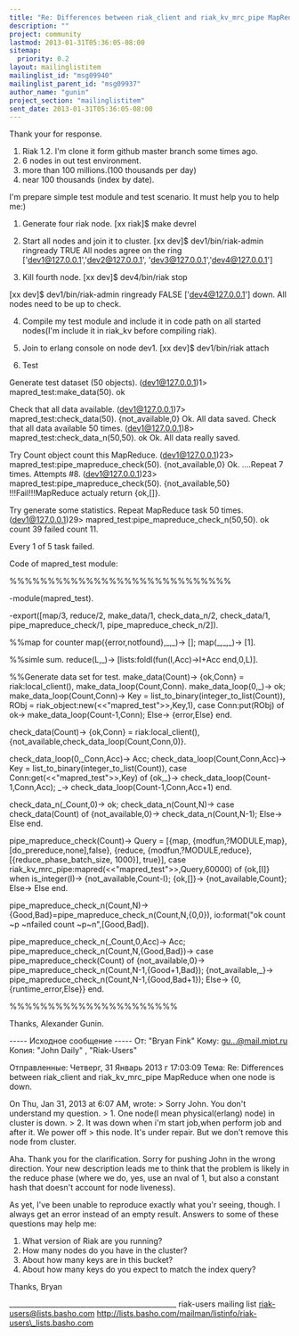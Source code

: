 ```yaml
---
title: "Re: Differences between riak_client and riak_kv_mrc_pipe MapReduce	when one node is down."
description: ""
project: community
lastmod: 2013-01-31T05:36:05-08:00
sitemap:
  priority: 0.2
layout: mailinglistitem
mailinglist_id: "msg09940"
mailinglist_parent_id: "msg09937"
author_name: "gunin"
project_section: "mailinglistitem"
sent_date: 2013-01-31T05:36:05-08:00
---
```



Thank your for response.
1. Riak 1.2. I'm clone it form github master branch some times ago.
2. 6 nodes in out test environment.
3. more than 100 millions.(100 thousands per day)
4. near 100 thousands (index by date).

I'm prepare simple test module and test scenario. It must help you to help me:)

1. Generate four riak node.
[xx riak]$ make devrel
2. Start all nodes and join it to cluster.
[xx dev]$ dev1/bin/riak-admin ringready
TRUE All nodes agree on the ring ['dev1@127.0.0.1','dev2@127.0.0.1',
 'dev3@127.0.0.1','dev4@127.0.0.1']

3. Kill fourth node.
[xx dev]$ dev4/bin/riak stop

[xx dev]$ dev1/bin/riak-admin ringready
FALSE ['dev4@127.0.0.1'] down. All nodes need to be up to check.

4. Compile my test module and include it in code path on all started nodes(I'm 
include it in riak\_kv before compiling riak).

5. Join to erlang console on node dev1.
[xx dev]$ dev1/bin/riak attach

6. Test

Generate test dataset (50 objects).
(dev1@127.0.0.1)1&gt; mapred\_test:make\_data(50).
ok

Check that all data available.
(dev1@127.0.0.1)7&gt; mapred\_test:check\_data(50).
{not\_available,0}
Ok. All data saved.
Check that all data available 50 times.
(dev1@127.0.0.1)8&gt; mapred\_test:check\_data\_n(50,50).
ok
Ok. All data really saved.

Try Count object count this MapReduce.
(dev1@127.0.0.1)23&gt; mapred\_test:pipe\_mapreduce\_check(50).
{not\_available,0}
Ok. 
....Repeat 7 times.
Attempts #8.
(dev1@127.0.0.1)23&gt; mapred\_test:pipe\_mapreduce\_check(50).
{not\_available,50}
!!!Fail!!!MapReduce actualy return {ok,[]}.

Try generate some statistics. Repeat MapReduce task 50 times.
(dev1@127.0.0.1)29&gt; mapred\_test:pipe\_mapreduce\_check\_n(50,50).
ok count 39
failed count 11.

Every 1 of 5 task failed.

Code of mapred\_test module:

%%%%%%%%%%%%%%%%%%%%%%%%%%%%%

-module(mapred\_test).


-export([map/3,
 reduce/2,
 make\_data/1,
 check\_data\_n/2,
 check\_data/1,
 pipe\_mapreduce\_check/1,
 pipe\_mapreduce\_check\_n/2]).

%%map for counter
map({error,notfound},\_,\_)-&gt;
 [];
map(\_,\_,\_)-&gt;
 [1].

%%simle sum.
reduce(L,\_)-&gt;
 [lists:foldl(fun(I,Acc)-&gt;I+Acc end,0,L)].

%%Generate data set for test.
make\_data(Count)-&gt;
 {ok,Conn} = riak:local\_client(),
 make\_data\_loop(Count,Conn).
make\_data\_loop(0,\_)-&gt;
 ok;
make\_data\_loop(Count,Conn)-&gt;
 Key = list\_to\_binary(integer\_to\_list(Count)),
 RObj = riak\_object:new(&lt;&lt;"mapred\_test"&gt;&gt;,Key,1),
 case Conn:put(RObj) of
 ok-&gt;
 make\_data\_loop(Count-1,Conn);
 Else-&gt;
 {error,Else}
 end.

 
check\_data(Count)-&gt;
 {ok,Conn} = riak:local\_client(),
 {not\_available,check\_data\_loop(Count,Conn,0)}.

check\_data\_loop(0,\_Conn,Acc)-&gt;
 Acc;
check\_data\_loop(Count,Conn,Acc)-&gt;
 Key = list\_to\_binary(integer\_to\_list(Count)),
 case Conn:get(&lt;&lt;"mapred\_test"&gt;&gt;,Key) of
 {ok,\_}-&gt;
 check\_data\_loop(Count-1,Conn,Acc);
 \_-&gt;
 check\_data\_loop(Count-1,Conn,Acc+1)
 end.

check\_data\_n(\_Count,0)-&gt;
 ok;
check\_data\_n(Count,N)-&gt;
 case check\_data(Count) of
 {not\_available,0}-&gt;
 check\_data\_n(Count,N-1);
 Else-&gt;
 Else
 end.

pipe\_mapreduce\_check(Count)-&gt;
 Query = [{map, {modfun,?MODULE,map},[do\_prereduce,none],false},
 {reduce, 
{modfun,?MODULE,reduce},[{reduce\_phase\_batch\_size, 1000}], true}],
 case riak\_kv\_mrc\_pipe:mapred(&lt;&lt;"mapred\_test"&gt;&gt;,Query,60000) of
 {ok,[I]} when is\_integer(I)-&gt;
 {not\_available,Count-I};
 {ok,[]}-&gt;
 {not\_available,Count};
 Else-&gt;
 Else
 end.

pipe\_mapreduce\_check\_n(Count,N)-&gt;
 {Good,Bad}=pipe\_mapreduce\_check\_n(Count,N,{0,0}),
 io:format("ok count ~p ~nfailed count ~p~n",[Good,Bad]).

pipe\_mapreduce\_check\_n(\_Count,0,Acc)-&gt;
 Acc;
pipe\_mapreduce\_check\_n(Count,N,{Good,Bad})-&gt;
 case pipe\_mapreduce\_check(Count) of
 {not\_available,0}-&gt;
 pipe\_mapreduce\_check\_n(Count,N-1,{Good+1,Bad});
 {not\_available,\_}-&gt;
 pipe\_mapreduce\_check\_n(Count,N-1,{Good,Bad+1});
 Else-&gt;
 {0,{runtime\_error,Else}}
 end.


%%%%%%%%%%%%%%%%%%%%%%

Thanks,
Alexander Gunin.

----- Исходное сообщение -----
От: "Bryan Fink" 
Кому: gu...@mail.mipt.ru
Копия: "John Daily" , "Riak-Users" 

Отправленные: Четверг, 31 Январь 2013 г 17:03:09
Тема: Re: Differences between riak\_client and riak\_kv\_mrc\_pipe MapReduce when 
one node is down.

On Thu, Jan 31, 2013 at 6:07 AM,  wrote:
&gt; Sorry John. You don't understand my question.
&gt; 1. One node(I mean physical(erlang) node) in cluster is down.
&gt; 2. It was down when i'm start job,when perform job and after it. We power off 
&gt; this node. It's under repair. But we don't remove this node from cluster.

Aha. Thank you for the clarification. Sorry for pushing John in the
wrong direction. Your new description leads me to think that the
problem is likely in the reduce phase (where we do, yes, use an nval
of 1, but also a constant hash that doesn't account for node
liveness).

As yet, I've been unable to reproduce exactly what you'r seeing,
though. I always get an error instead of an empty result. Answers to
some of these questions may help me:

1. What version of Riak are you running?
2. How many nodes do you have in the cluster?
3. About how many keys are in this bucket?
4. About how many keys do you expect to match the index query?

Thanks,
Bryan

\_\_\_\_\_\_\_\_\_\_\_\_\_\_\_\_\_\_\_\_\_\_\_\_\_\_\_\_\_\_\_\_\_\_\_\_\_\_\_\_\_\_\_\_\_\_\_
riak-users mailing list
riak-users@lists.basho.com
http://lists.basho.com/mailman/listinfo/riak-users\_lists.basho.com

